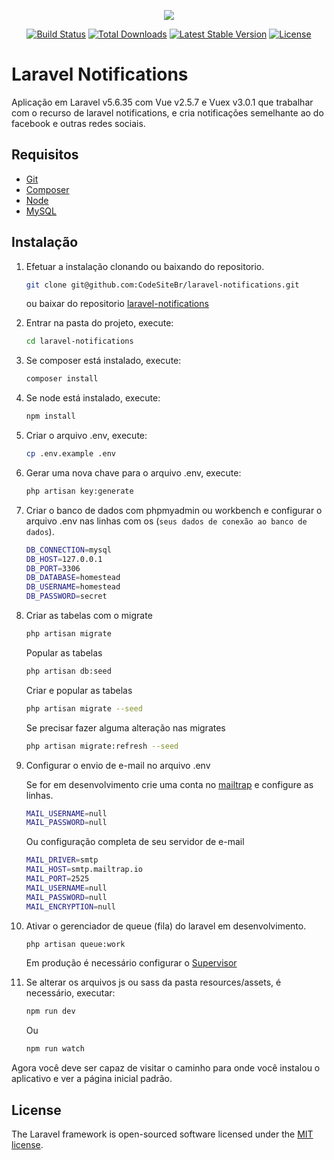 <p align="center"><img src="https://laravel.com/assets/img/components/logo-laravel.svg"></p>

<p align="center">
<a href="https://travis-ci.org/laravel/framework"><img src="https://travis-ci.org/laravel/framework.svg" alt="Build Status"></a>
<a href="https://packagist.org/packages/laravel/framework"><img src="https://poser.pugx.org/laravel/framework/d/total.svg" alt="Total Downloads"></a>
<a href="https://packagist.org/packages/laravel/framework"><img src="https://poser.pugx.org/laravel/framework/v/stable.svg" alt="Latest Stable Version"></a>
<a href="https://packagist.org/packages/laravel/framework"><img src="https://poser.pugx.org/laravel/framework/license.svg" alt="License"></a>
</p>

# Laravel Notifications

Aplicação em Laravel v5.6.35 com Vue v2.5.7 e Vuex v3.0.1 que trabalhar com o recurso de laravel notifications, e cria notificações semelhante ao do facebook e outras redes sociais.

## Requisitos
- [Git]()
- [Composer](http://getcomposer.org/doc/00-intro.md)
- [Node]()
- [MySQL]()

## Instalação

1. Efetuar a instalação clonando ou baixando do repositorio.

    ```bash 
    git clone git@github.com:CodeSiteBr/laravel-notifications.git
    ```
    ou baixar do repositorio [laravel-notifications](https://github.com/CodeSiteBr/laravel-notifications/archive/master.zip)

2. Entrar na pasta do projeto, execute:
    ```bash
    cd laravel-notifications
    ```
3. Se composer está instalado, execute:
    ```bash
    composer install
    ```
4. Se node está instalado, execute:
    ```bash
    npm install
    ```
5. Criar o arquivo .env, execute:
    ```bash
    cp .env.example .env
    ```
6. Gerar uma nova chave para o arquivo .env, execute:
    ```bash
    php artisan key:generate
    ```
7. Criar o banco de dados com phpmyadmin ou workbench e configurar o arquivo .env nas linhas com os (`seus dados de conexão ao banco de dados`).

    ```bash
    DB_CONNECTION=mysql
    DB_HOST=127.0.0.1
    DB_PORT=3306
    DB_DATABASE=homestead
    DB_USERNAME=homestead
    DB_PASSWORD=secret
    ```

8. Criar as tabelas com o migrate
    
    
    ```bash
    php artisan migrate
    ```

    Popular as tabelas
    ```bash
    php artisan db:seed
    ```

    Criar e popular as tabelas
    ```bash
    php artisan migrate --seed
    ```

    Se precisar fazer alguma alteração nas migrates 
    ```bash
    php artisan migrate:refresh --seed
    ```

9. Configurar o envio de e-mail no arquivo .env
    
    Se for em desenvolvimento crie uma conta no [mailtrap](https://mailtrap.io/) e configure as linhas.

    ```bash
    MAIL_USERNAME=null
    MAIL_PASSWORD=null
    ```

    Ou configuração completa de seu servidor de e-mail

    ```bash
    MAIL_DRIVER=smtp
    MAIL_HOST=smtp.mailtrap.io
    MAIL_PORT=2525
    MAIL_USERNAME=null
    MAIL_PASSWORD=null
    MAIL_ENCRYPTION=null
    ```

10. Ativar o gerenciador de queue (fila) do laravel em desenvolvimento.
    ```bash
    php artisan queue:work
    ```

    Em produção é necessário configurar o [Supervisor](https://laravel.com/docs/5.6/queues#supervisor-configuration)

11. Se alterar os arquivos js ou sass da pasta resources/assets, é necessário, executar: 
    ```bash
    npm run dev
    ```
    Ou
    ```bash
    npm run watch
    ```

Agora você deve ser capaz de visitar o caminho para onde você instalou o aplicativo e ver a página inicial padrão.

## License

The Laravel framework is open-sourced software licensed under the [MIT license](https://opensource.org/licenses/MIT).
